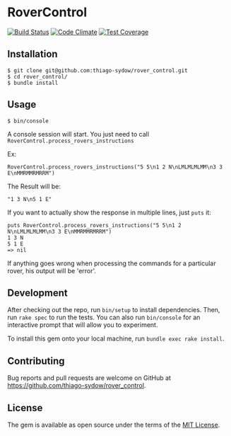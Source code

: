 # RoverControl
[![Build Status](https://travis-ci.org/thiago-sydow/rover_control.svg?branch=master)](https://travis-ci.org/thiago-sydow/rover_control)
[![Code Climate](https://codeclimate.com/github/thiago-sydow/rover_control/badges/gpa.svg)](https://codeclimate.com/github/thiago-sydow/rover_control)
[![Test Coverage](https://codeclimate.com/github/thiago-sydow/rover_control/badges/coverage.svg)](https://codeclimate.com/github/thiago-sydow/rover_control/coverage)

## Installation
```
$ git clone git@github.com:thiago-sydow/rover_control.git
$ cd rover_control/
$ bundle install
```

## Usage
```
$ bin/console
```

A console session will start. You just need to call `RoverControl.process_rovers_instructions`

Ex:

```
RoverControl.process_rovers_instructions("5 5\n1 2 N\nLMLMLMLMM\n3 3 E\nMMRMMRMRRM")
```

The Result will be:

`"1 3 N\n5 1 E"`

If you want to actually show the response in multiple lines, just `puts` it:

```
puts RoverControl.process_rovers_instructions("5 5\n1 2 N\nLMLMLMLMM\n3 3 E\nMMRMMRMRRM")
1 3 N
5 1 E
=> nil
```

If anything goes wrong when processing the commands for a particular rover, his output will be 'error'.

## Development

After checking out the repo, run `bin/setup` to install dependencies. Then, run `rake spec` to run the tests. You can also run `bin/console` for an interactive prompt that will allow you to experiment.

To install this gem onto your local machine, run `bundle exec rake install`.

## Contributing

Bug reports and pull requests are welcome on GitHub at https://github.com/thiago-sydow/rover_control.


## License

The gem is available as open source under the terms of the [MIT License](http://opensource.org/licenses/MIT).
